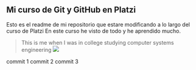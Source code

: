 ## Mi curso de Git y GitHub en Platzi
Esto es el readme de mi repositorio que estare modificando a lo largo del 		  curso de Platzi
En este curso he visto de todo y he aprendido mucho.
>This is me when I was in college studying computer systems engineering
![](https://snipboard.io/J4IZaP.jpg)
    



commit 1
commit 2
commit 3
